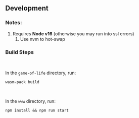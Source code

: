 ## Development

### Notes:

1. Requires <strong>Node v16</strong> (otherwise you may run into ssl errors)
    1. Use nvm to hot-swap

### Build Steps

<br>

In the  `game-of-life` directory, run:

```
wasm-pack build
```

<br>

In the `www` directory, run:

```
npm install && npm run start
```